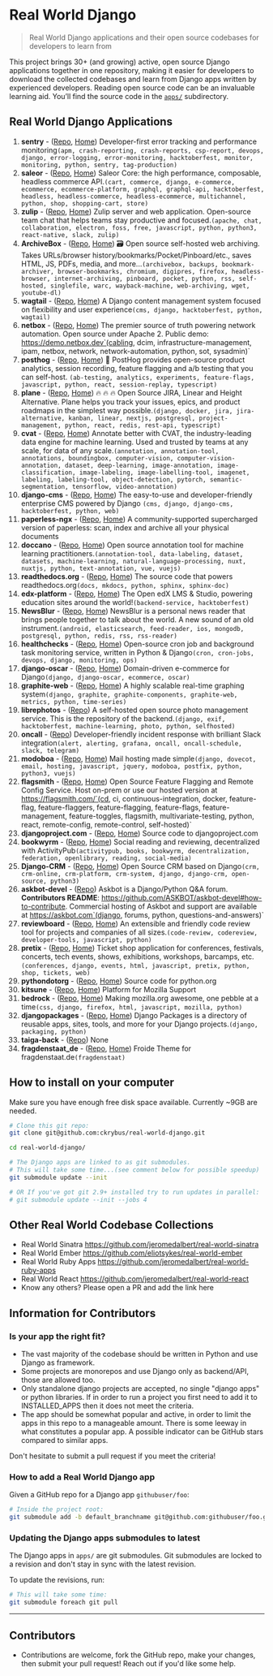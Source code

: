 # Real World Django

> Real World Django applications and their open source codebases for developers to learn from

This project brings 30+ (and growing) active, open source Django applications together in one
repository, making it easier for developers to download the collected codebases and learn
from Django apps written by experienced developers. Reading open source code can be an invaluable
learning aid. You&rsquo;ll find the source code in the [`apps/`](apps/) subdirectory.

## Real World Django Applications

1. **sentry** - ([Repo](https://github.com/getsentry/sentry), [Home](https://sentry.io)) Developer-first error tracking and performance monitoring`(apm, crash-reporting, crash-reports, csp-report, devops, django, error-logging, error-monitoring, hacktoberfest, monitor, monitoring, python, sentry, tag-production)`
2. **saleor** - ([Repo](https://github.com/saleor/saleor), [Home](https://saleor.io)) Saleor Core: the high performance, composable, headless commerce API.`(cart, commerce, django, e-commerce, ecommerce, ecommerce-platform, graphql, graphql-api, hacktoberfest, headless, headless-commerce, headless-ecommerce, multichannel, python, shop, shopping-cart, store)`
3. **zulip** - ([Repo](https://github.com/zulip/zulip), [Home](https://zulip.com)) Zulip server and web application. Open-source team chat that helps teams stay productive and focused.`(apache, chat, collaboration, electron, foss, free, javascript, python, python3, react-native, slack, zulip)`
4. **ArchiveBox** - ([Repo](https://github.com/ArchiveBox/ArchiveBox), [Home](https://archivebox.io)) 🗃 Open source self-hosted web archiving. Takes URLs/browser history/bookmarks/Pocket/Pinboard/etc., saves HTML, JS, PDFs, media, and more...`(archivebox, backups, bookmark-archiver, browser-bookmarks, chromium, digipres, firefox, headless-browser, internet-archiving, pinboard, pocket, python, rss, self-hosted, singlefile, warc, wayback-machine, web-archiving, wget, youtube-dl)`
5. **wagtail** - ([Repo](https://github.com/wagtail/wagtail), [Home](https://wagtail.org)) A Django content management system focused on flexibility and user experience`(cms, django, hacktoberfest, python, wagtail)`
6. **netbox** - ([Repo](https://github.com/netbox-community/netbox), [Home](https://netbox.dev)) The premier source of truth powering network automation. Open source under Apache 2. Public demo: https://demo.netbox.dev`(cabling, dcim, infrastructure-management, ipam, netbox, network, network-automation, python, sot, sysadmin)`
7. **posthog** - ([Repo](https://github.com/PostHog/posthog), [Home](https://posthog.com)) 🦔 PostHog provides open-source product analytics, session recording, feature flagging and a/b testing that you can self-host. `(ab-testing, analytics, experiments, feature-flags, javascript, python, react, session-replay, typescript)`
8. **plane** - ([Repo](https://github.com/makeplane/plane), [Home](http://plane.so)) 🔥 🔥 🔥 Open Source JIRA, Linear and Height Alternative. Plane helps you track your issues, epics, and product roadmaps in the simplest way possible.`(django, docker, jira, jira-alternative, kanban, linear, nextjs, postgresql, project-management, python, react, redis, rest-api, typescript)`
9. **cvat** - ([Repo](https://github.com/opencv/cvat), [Home](https://cvat.ai)) Annotate better with CVAT, the industry-leading data engine for machine learning. Used and trusted by teams at any scale, for data of any scale.`(annotation, annotation-tool, annotations, boundingbox, computer-vision, computer-vision-annotation, dataset, deep-learning, image-annotation, image-classification, image-labeling, image-labelling-tool, imagenet, labeling, labeling-tool, object-detection, pytorch, semantic-segmentation, tensorflow, video-annotation)`
10. **django-cms** - ([Repo](https://github.com/django-cms/django-cms), [Home](http://www.django-cms.org)) The easy-to-use and developer-friendly enterprise CMS powered by Django `(cms, django, django-cms, hacktoberfest, python, web)`
11. **paperless-ngx** - ([Repo](https://github.com/paperless-ngx/paperless-ngx), [Home](https://docs.paperless-ngx.com)) A community-supported supercharged version of paperless: scan, index and archive all your physical documents
12. **doccano** - ([Repo](https://github.com/doccano/doccano), [Home](https://doccano.herokuapp.com)) Open source annotation tool for machine learning practitioners.`(annotation-tool, data-labeling, dataset, datasets, machine-learning, natural-language-processing, nuxt, nuxtjs, python, text-annotation, vue, vuejs)`
13. **readthedocs.org** - ([Repo](https://github.com/readthedocs/readthedocs.org), [Home](https://readthedocs.org/)) The source code that powers readthedocs.org`(docs, mkdocs, python, sphinx, sphinx-doc)`
14. **edx-platform** - ([Repo](https://github.com/openedx/edx-platform), [Home](https://openedx.org)) The Open edX LMS & Studio, powering education sites around the world!`(backend-service, hacktoberfest)`
15. **NewsBlur** - ([Repo](https://github.com/samuelclay/NewsBlur), [Home](http://www.newsblur.com)) NewsBlur is a personal news reader that brings people together to talk about the world. A new sound of an old instrument.`(android, elasticsearch, feed-reader, ios, mongodb, postgresql, python, redis, rss, rss-reader)`
16. **healthchecks** - ([Repo](https://github.com/healthchecks/healthchecks), [Home](https://healthchecks.io)) Open-source cron job and background task monitoring service, written in Python & Django`(cron, cron-jobs, devops, django, monitoring, ops)`
17. **django-oscar** - ([Repo](https://github.com/django-oscar/django-oscar), [Home](http://oscarcommerce.com)) Domain-driven e-commerce for Django`(django, django-oscar, ecommerce, oscar)`
18. **graphite-web** - ([Repo](https://github.com/graphite-project/graphite-web), [Home](http://graphite.readthedocs.org/)) A highly scalable real-time graphing system`(django, graphite, graphite-components, graphite-web, metrics, python, time-series)`
19. **librephotos** - ([Repo](https://github.com/LibrePhotos/librephotos)) A self-hosted open source photo management service. This is the repository of the backend.`(django, exif, hacktoberfest, machine-learning, photo, python, selfhosted)`
20. **oncall** - ([Repo](https://github.com/grafana/oncall)) Developer-friendly incident response with brilliant Slack integration`(alert, alerting, grafana, oncall, oncall-schedule, slack, telegram)`
21. **modoboa** - ([Repo](https://github.com/modoboa/modoboa), [Home](https://modoboa.org)) Mail hosting made simple`(django, dovecot, email, hosting, javascript, jquery, modoboa, postfix, python, python3, vuejs)`
22. **flagsmith** - ([Repo](https://github.com/Flagsmith/flagsmith), [Home](https://flagsmith.com/)) Open Source Feature Flagging and Remote Config Service. Host on-prem or use our hosted version at https://flagsmith.com/`(cd, ci, continuous-integration, docker, feature-flag, feature-flaggers, feature-flagging, feature-flags, feature-management, feature-toggles, flagsmith, multivariate-testing, python, react, remote-config, remote-control, self-hosted)`
23. **djangoproject.com** - ([Repo](https://github.com/django/djangoproject.com), [Home](https://www.djangoproject.com/)) Source code to djangoproject.com
24. **bookwyrm** - ([Repo](https://github.com/bookwyrm-social/bookwyrm), [Home](http://joinbookwyrm.com/)) Social reading and reviewing, decentralized with ActivityPub`(activitypub, books, bookwyrm, decentralization, federation, openlibrary, reading, social-media)`
25. **Django-CRM** - ([Repo](https://github.com/MicroPyramid/Django-CRM), [Home](https://bottlecrm.com)) Open Source CRM based on Django`(crm, crm-online, crm-platform, crm-system, django, django-crm, open-source, python3)`
26. **askbot-devel** - ([Repo](https://github.com/ASKBOT/askbot-devel)) Askbot is a Django/Python Q&A forum. **Contributors README**: https://github.com/ASKBOT/askbot-devel#how-to-contribute. Commercial hosting of Askbot and support are available at https://askbot.com`(django, forums, python, questions-and-answers)`
27. **reviewboard** - ([Repo](https://github.com/reviewboard/reviewboard), [Home](https://www.reviewboard.org/)) An extensible and friendly code review tool for projects and companies of all sizes.`(code-review, codereview, developer-tools, javascript, python)`
28. **pretix** - ([Repo](https://github.com/pretix/pretix), [Home](https://pretix.eu)) Ticket shop application for conferences, festivals, concerts, tech events, shows, exhibitions, workshops, barcamps, etc.`(conferences, django, events, html, javascript, pretix, python, shop, tickets, web)`
29. **pythondotorg** - ([Repo](https://github.com/python/pythondotorg), [Home](https://www.python.org)) Source code for python.org
30. **kitsune** - ([Repo](https://github.com/mozilla/kitsune), [Home](https://support.mozilla.org/)) Platform for Mozilla Support
31. **bedrock** - ([Repo](https://github.com/mozilla/bedrock), [Home](https://www.mozilla.org)) Making mozilla.org awesome, one pebble at a time`(css, django, firefox, html, javascript, mozilla, python)`
32. **djangopackages** - ([Repo](https://github.com/djangopackages/djangopackages), [Home](http://djangopackages.org)) Django Packages is a directory of reusable apps, sites, tools, and more for your Django projects.`(django, packaging, python)`
33. **taiga-back** - ([Repo](https://github.com/kaleidos-ventures/taiga-back)) None
34. **fragdenstaat_de** - ([Repo](https://github.com/okfde/fragdenstaat_de), [Home](https://fragdenstaat.de)) Froide Theme for fragdenstaat.de`(fragdenstaat)`

## How to install on your computer

Make sure you have enough free disk space available. Currently ~9GB are needed.

```bash
# Clone this git repo:
git clone git@github.com:ckrybus/real-world-django.git

cd real-world-django/

# The Django apps are linked to as git submodules.
# This will take some time...(see comment below for possible speedup)
git submodule update --init

# OR If you've got git 2.9+ installed try to run updates in parallel:
# git submodule update --init --jobs 4
```

## Other Real World Codebase Collections

- Real World Sinatra https://github.com/jeromedalbert/real-world-sinatra
- Real World Ember https://github.com/eliotsykes/real-world-ember
- Real World Ruby Apps https://github.com/jeromedalbert/real-world-ruby-apps
- Real World React https://github.com/jeromedalbert/real-world-react
- Know any others? Please open a PR and add the link here

## Information for Contributors

### Is your app the right fit?

- The vast majority of the codebase should be written in Python and use Django as framework.
- Some projects are monorepos and use Django only as backend/API, those are allowed too.
- Only standalone django projects are accepted, no single "django apps" or python libraries.
  If in order to run a project you first need to add it to INSTALLED_APPS then it does not meet
  the criteria.
- The app should be somewhat popular and active, in order to limit the apps in this repo
  to a manageable amount. There is some leeway in what constitutes a popular
  app. A possible indicator can be GitHub stars compared to similar apps.

Don't hesitate to submit a pull request if you meet the criteria!

### How to add a Real World Django app

Given a GitHub repo for a Django app `githubuser/foo`:

```bash
# Inside the project root:
git submodule add -b default_branchname git@github.com:githubuser/foo.git apps/foo
```

### Updating the Django apps submodules to latest

The Django apps in `apps/` are git submodules. Git submodules are locked to a revision
and don't stay in sync with the latest revision.

To update the revisions, run:

```bash
# This will take some time:
git submodule foreach git pull
```

---

## Contributors

- Contributions are welcome, fork the GitHub repo, make your changes, then
  submit your pull request! Reach out if you'd like some help.
